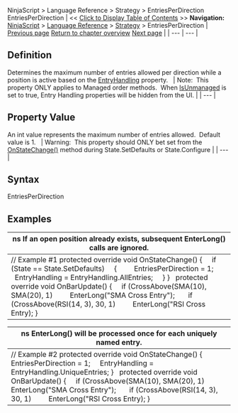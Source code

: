 ﻿
NinjaScript \> Language Reference \> Strategy \> EntriesPerDirection
EntriesPerDirection
| \<\< [Click to Display Table of Contents](entriesperdirection.md) \>\> **Navigation:**     [NinjaScript](ninjascript-1.md) \> [Language Reference](language_reference_wip-1.md) \> [Strategy](strategy-1.md) \> EntriesPerDirection | [Previous page](disconnectdelayseconds-1.md) [Return to chapter overview](strategy-1.md) [Next page](entryhandling-1.md) |
| --- | --- |
## Definition
Determines the maximum number of entries allowed per direction while a position is active based on the [EntryHandling](entryhandling-1.md) property.
 
| Note:  This property ONLY applies to Managed order methods.  When [IsUnmanaged](isunmanaged-1.md) is set to true, Entry Handling properties will be hidden from the UI. |
| --- |

## Property Value
An int value represents the maximum number of entries allowed.  Default value is 1\.
 
| Warning:  This property should ONLY bet set from the [OnStateChange()](onstatechange-1.md) method during State.SetDefaults or State.Configure |
| --- |

## Syntax
EntriesPerDirection
 
## 
## Examples
| ns If an open position already exists, subsequent EnterLong() calls are ignored. |
| --- |
| // Example \#1  protected override void OnStateChange() {      if (State \=\= State.SetDefaults)      {          EntriesPerDirection \= 1;          EntryHandling \= EntryHandling.AllEntries;      } }   protected override void OnBarUpdate() {      if (CrossAbove(SMA(10), SMA(20), 1)          EnterLong("SMA Cross Entry");        if (CrossAbove(RSI(14, 3), 30, 1)          EnterLong("RSI Cross Entry); } |

| ns EnterLong() will be processed once for each uniquely named entry. |
| --- |
| // Example \#2 protected override void OnStateChange() {      EntriesPerDirection \= 1;      EntryHandling \= EntryHandling.UniqueEntries; }   protected override void OnBarUpdate() {      if (CrossAbove(SMA(10), SMA(20), 1)          EnterLong("SMA Cross Entry");        if (CrossAbove(RSI(14, 3), 30, 1)          EnterLong("RSI Cross Entry); } |

